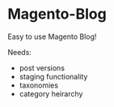 Magento-Blog
============

Easy to use Magento Blog!

Needs:

* post versions
* staging functionality
* taxonomies
* category heirarchy
